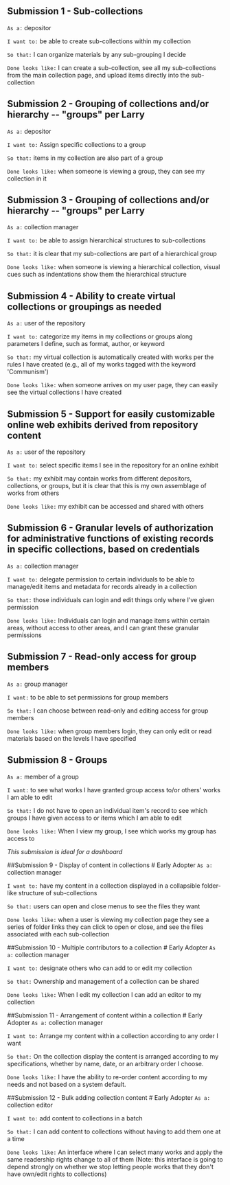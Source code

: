 ## Submission 1 - Sub-collections
`As a:` depositor

`I want to:` be able to create sub-collections within my collection

`So that:` I can organize materials by any sub-grouping I decide

`Done looks like:` I can create a sub-collection, see all my sub-collections from the main collection page, and upload items directly into the sub-collection

## Submission 2 - Grouping of collections and/or hierarchy -- "groups" per Larry
`As a:` depositor

`I want to:` Assign specific collections to a group

`So that:` items in my collection are also part of a group

`Done looks like:` when someone is viewing a group, they can see my collection in it

## Submission 3 - Grouping of collections and/or hierarchy -- "groups" per Larry

`As a:` collection manager

`I want to:` be able to assign hierarchical structures to sub-collections

`So that:` it is clear that my sub-collections are part of a hierarchical group

`Done looks like:` when someone is viewing a hierarchical collection, visual cues such as indentations show them the hierarchical structure

## Submission 4 - Ability to create virtual collections or groupings as needed

`As a:` user of the repository 

`I want to:` categorize my items in my collections or groups along parameters I define, such as format, author, or keyword

`So that:` my virtual collection is automatically created with works per the rules I have created (e.g., all of my works tagged with the keyword 'Communism')

`Done looks like:` when someone arrives on my user page, they can easily see the virtual collections I have created

## Submission 5 - Support for easily customizable online web exhibits derived from repository content

`As a:` user of the repository

`I want to:` select specific items I see in the repository for an online exhibit

`So that:` my exhibit may contain works from different depositors, collections, or groups, but it is clear that this is my own assemblage of works from others

`Done looks like:` my exhibit can be accessed and shared with others

## Submission 6 - Granular levels of authorization for administrative functions of existing records in specific collections, based on credentials
`As a:` collection manager

`I want to:` delegate permission to certain individuals to be able to manage/edit items and metadata for records already in a collection

`So that:` those individuals can login and edit things only where I've given permission

`Done looks like:` Individuals can login and manage items within certain areas, without access to other areas, and I can grant these granular permissions

## Submission 7 - Read-only access for group members

`As a:` group manager 

`I want:` to be able to set permissions for group members

`So that:` I can choose between read-only and editing access for group members

`Done looks like:` when group members login, they can only edit or read materials based on the levels I have specified


## Submission  8 - Groups
`As a:` member of a group

`I want:` to see what works I have granted group access to/or others' works I am able to edit

`So that:`  I do not have to open an individual item's record to see which groups I have given access to or items which I am able to edit

`Done looks like:` When I view my group, I see which works my group has access to 

*This submission is ideal for a dashboard*


##Submission 9 - Display of content in collections \# Early Adopter
`As a:` collection manager

`I want to:` have my content in a collection displayed in a collapsible folder-like structure of sub-collections

`So that:` users can open and close menus to see the files they want

`Done looks like:` when a user is viewing my collection page they see a series of folder links they can click to open or close, and see the files associated with each sub-collection

##Submission 10 - Multiple contributors to a collection \# Early Adopter
`As a:` collection manager

`I want to:` designate others who can add to or edit my collection 

`So that:` Ownership and management of a collection can be shared 

`Done looks like:` When I edit my collection I can add an editor to my collection 

##Submission 11 - Arrangement of content within a collection \# Early Adopter
`As a:` collection manager

`I want to:` Arrange my content within a collection according to any order I want 

`So that:` On the collection display the content is arranged according to my specifications, whether by name, date, or an arbitrary order I choose. 

`Done looks like:` I have the ability to re-order content according to my needs and not based on a system default.

##Submission 12 - Bulk adding collection content \# Early Adopter
`As a:` collection editor

`I want to:` add content to collections in a batch

`So that:` I can add content to collections without having to add them one at a time

`Done looks like:` An interface where I can select many works and apply the same readership rights change to all of them (Note: this interface is going to depend strongly on whether we stop letting people works that they don't have own/edit rights to collections)
